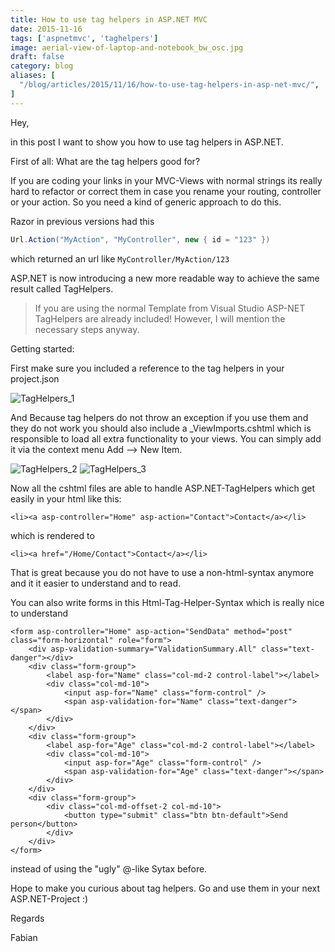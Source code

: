 ```yaml
---
title: How to use tag helpers in ASP.NET MVC
date: 2015-11-16
tags: ['aspnetmvc', 'taghelpers']
image: aerial-view-of-laptop-and-notebook_bw_osc.jpg
draft: false
category: blog
aliases: [
  "/blog/articles/2015/11/16/how-to-use-tag-helpers-in-asp-net-mvc/",
]
---
```


Hey,

in this post I want to show you how to use tag helpers in ASP.NET.

First of all: What are the tag helpers good for?

If you are coding your links in your MVC-Views with normal strings its really hard to refactor or correct them in case you rename your routing, controller or your action. So you need a kind of generic approach to do this.

Razor in previous versions had this

```csharp
Url.Action("MyAction", "MyController", new { id = "123" })
```

which returned an url like `MyController/MyAction/123`

ASP.NET is now introducing a new more readable way to achieve the same result called TagHelpers.

> If you are using the normal Template from Visual Studio ASP-NET TagHelpers are already included! However, I will mention the necessary steps anyway.

Getting started:

First make sure you included a reference to the tag helpers in your project.json

![TagHelpers_1]({{site.baseurl}}assets/articles/wp-content/uploads/2015/11/TagHelpers_1.png)

And Because tag helpers do not throw an exception if you use them and they do not work you should also include a \_ViewImports.cshtml which is responsible to load all extra functionality to your views. You can simply add it via the context menu Add --> New Item.

![TagHelpers_2]({{site.baseurl}}assets/articles/wp-content/uploads/2015/11/TagHelpers_2.png)
![TagHelpers_3]({{site.baseurl}}assets/articles/wp-content/uploads/2015/11/TagHelpers_3.png)

Now all the cshtml files are able to handle ASP.NET-TagHelpers which get easily in your html like this:

`<li><a asp-controller="Home" asp-action="Contact">Contact</a></li>`

which is rendered to

`<li><a href="/Home/Contact">Contact</a></li>`

That is great because you do not have to use a non-html-syntax anymore and it it easier to understand and to read.

You can also write forms in this Html-Tag-Helper-Syntax which is really nice to understand

```
<form asp-controller="Home" asp-action="SendData" method="post" class="form-horizontal" role="form">
    <div asp-validation-summary="ValidationSummary.All" class="text-danger"></div>
    <div class="form-group">
        <label asp-for="Name" class="col-md-2 control-label"></label>
        <div class="col-md-10">
            <input asp-for="Name" class="form-control" />
            <span asp-validation-for="Name" class="text-danger"></span>
        </div>
    </div>
    <div class="form-group">
        <label asp-for="Age" class="col-md-2 control-label"></label>
        <div class="col-md-10">
            <input asp-for="Age" class="form-control" />
            <span asp-validation-for="Age" class="text-danger"></span>
        </div>
    </div>
    <div class="form-group">
        <div class="col-md-offset-2 col-md-10">
            <button type="submit" class="btn btn-default">Send person</button>
        </div>
    </div>
</form>
```

instead of using the "ugly" @-like Sytax before.

Hope to make you curious about tag helpers. Go and use them in your next ASP.NET-Project :)

Regards

Fabian
